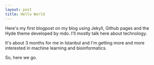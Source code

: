 ```yaml
---
layout: post
title: Hello World
---
```


Here's my first blogpost on my blog using Jekyll, Github pages and the Hyde theme developed by mdo.
I'll mostly talk here about technology.


It's about 3 months for me in Istanbul and I'm getting more and more interested in machine learning and bioinformatics.


So, here we go.
